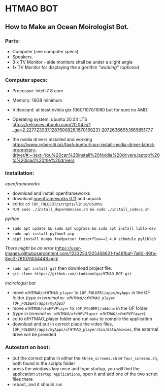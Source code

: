 # HTMAO BOT
## How to Make an Ocean Moirologist Bot. 

### Parts:
- Computer (see computer specs)
- Speakers. 
- 3 x TV Monitor - side monitors shall be under a slight angle
- 1x TV Monitor for displaying the algorithm *"working"* (optional)

### Computer specs:
- Processor: Intel i7 8 core
- Memory: 16GB minimum
- Videocard: at least nvidia gtx 1060/1070/1080 but for sure no AMD!
- Operating system: ubuntu 20.04 LTS https://releases.ubuntu.com/20.04.5/?_ga=2.227723037.1287600826.1670160231-2072636695.1669851777

- the nvidia drivers installed and working https://www.cyberciti.biz/faq/ubuntu-linux-install-nvidia-driver-latest-proprietary-driver/#:~:text=You%20can%20install%20Nvidia%20drivers,laptop%20to%20load%20the%20drivers


### Installation:
*openframeworks*
- download and install openframeworks
- download [openframeworks 0.11](https://github.com/openframeworks/openFrameworks/releases/download/0.11.2/of_v0.11.2_linux64gcc6_release.tar.gz) and unpack
- cd to: `cd [OF_FOLDER]/scripts/linux/ubuntu`
- run: `sudo ./install_dependencies.sh && sudo ./install_codecs.sh`

*python*
- `sudo apt update && sudo apt upgrade && sudo apt install liblo-dev`
- `sudo apt install python3-pip`
- `pip3 install numpy feedparser tensorflow==2.4.0 schedule pyliblo3`

_There might be an error_ 
(https://user-images.githubusercontent.com/1223253/205468621-fa46fbaf-7a90-46fa-8ec3-781076054446.png)


- `sudo apt install git`
then download project file:
- `git clone https://github.com/studiomolga/HTMAO_BOT.git`


*moirologist bot*
- move `ofHTMAO/ofHTMAO_player` to `[OF_FOLDER]/apps/myApps` in the OF folder
_(type in terminal `mv ofHTMAO/ofHTMAO_player [OF_FOLDER]/apps/myApps`)_
- move `ofHTMAO/ofxHPVPlayer` to `[OF_FOLDER]/addons` in the OF folder
- _(type in terminal `mv ofHTMAO/ofxHPVPlayer ofHTMAO/ofxHPVPlayer`)_
- cd to ofHTMAO_player folder  and run `make` to compile the application
- download and put in correct place the video files, `[OF_FOLDER]/apps/myApps/ofHTMAO_player/bin/data/movies`, the external drive will be provided


### Autostart on boot:
- put the correct paths in either the `three_screens.sh` or `four_screens.sh`, both found in the scripts folder
- press the windows key once and type startup, you will find the application `Startup Applications`, open it and add one of the two script files there
- reboot, and it should run
